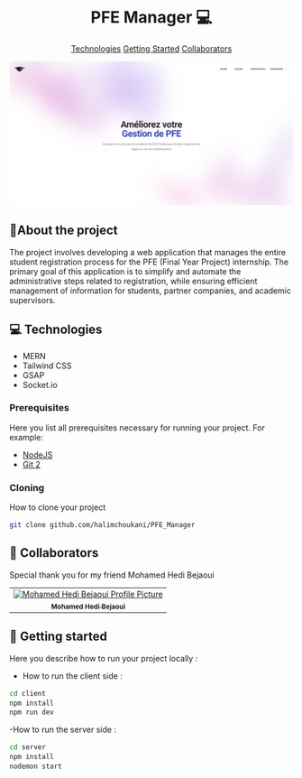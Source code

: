 
<h1 align="center" style="font-weight: bold;">PFE Manager 💻</h1>

<p align="center">
<a href="#tech">Technologies</a>
<a href="#started">Getting Started</a>
<a href="#colab">Collaborators</a>
</p>
<img src="https://github.com/halimchoukani/PFE_Manager/blob/main/image_2024-10-02_155259849.png" />

<h2 id="about">🔎About the project</h2>

<p>The project involves developing a web application that manages the entire student registration process for the PFE (Final Year Project) internship. The primary goal of this application is to simplify and automate the administrative steps related to registration, while ensuring efficient management of information for students, partner companies, and academic supervisors.</p>

<h2 id="technologies">💻 Technologies</h2>

- MERN
- Tailwind CSS
- GSAP
- Socket.io

<h3>Prerequisites</h3>

Here you list all prerequisites necessary for running your project. For example:

- [NodeJS](https://nodejs.org/)
- [Git 2](https://git-scm.com)

<h3>Cloning</h3>

How to clone your project

```bash
git clone github.com/halimchoukani/PFE_Manager
```

<h2 id="colab">🤝 Collaborators</h2>

<p>Special thank you for my friend Mohamed Hedi Bejaoui</p>
<table>
<tr>

<td align="center">
<a href="https://github.com/H3D1">
<img src="https://avatars.githubusercontent.com/u/58388780?v=4" width="100px;" alt="Mohamed Hedi Bejaoui Profile Picture"/><br>
<sub>
<b>Mohamed Hedi Bejaoui</b>
</sub>
</a>
</td>

</tr>
</table>

<h2 id="started">🚀 Getting started</h2>

Here you describe how to run your project locally : 

- How to run the client side :
```bash
cd client
npm install
npm run dev
```


-How to run the server side :
```bash
cd server
npm install
nodemon start
```
